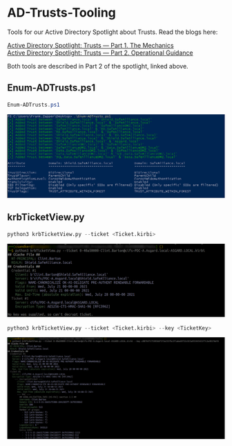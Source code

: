 # AD-Trusts-Tooling

Tools for our Active Directory Spotlight about Trusts. Read the blogs here:

[Active Directory Spotlight: Trusts — Part 1. The Mechanics](https://medium.com/sse-blog/active-directory-spotlight-trusts-part-1-the-mechanics-7a3eb26ef4d8)<br>
[Active Directory Spotlight: Trusts — Part 2. Operational Guidance](https://medium.com/sse-blog/active-directory-spotlight-trusts-part-2-operational-guidance-ada54ac3bf13)

Both tools are described in Part 2 of the spotlight, linked above.

## Enum-ADTrusts.ps1

```Powershell
Enum-ADTrusts.ps1
```

![Enum-ADTrust.ps1](img/Enum-ADTrust.png)

## krbTicketView.py

```python
python3 krbTicketView.py --ticket <Ticket.kirbi>
```

![krbTicketView.py Without a key](img/krbTicketView_noKey.png)

```python
python3 krbTicketView.py --ticket <Ticket.kirbi> --key <TicketKey>
```

![krbTicketView.py Without a key](img/krbTicketView_Key.png)
